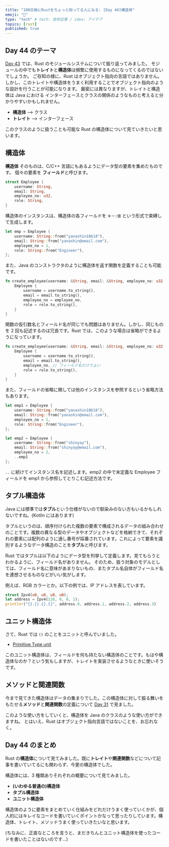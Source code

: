 ```yaml
---
title: "100日後にRustをちょっと知ってる人になる: [Day 44]構造体"
emoji: "🦀"
type: "tech" # tech: 技術記事 / idea: アイデア
topics: [rust]
published: true
---
```

## Day 44 のテーマ

[Day 43](https://zenn.dev/shinyay/articles/hello-rust-day043) では、Rust のモジュールシステムについて振り返ってみました。
モジュールの中でも**トレイト**と**構造体**は頻繁に使用するものになってくるのではないでしょうか。
ご存知の様に、Rust はオブジェクト指向の言語ではありません。しかし、このトレイトや構造体をうまく利用することでオブジェクト指向のような設計を行うことが可能になります。
厳密には異なりますが、トレイトと構造体は Java における インターフェースとクラスの関係のようなものと考えると分かりやすいかもしれません。

- **構造体** --> クラス
- **トレイト** --> インターフェース

このクラスのように扱うことも可能な Rust の構造体について見ていきたいと思います。

## 構造体

**構造体** そのものは、C/C++ 言語にもあるようにデータ型の要素を集めたものです。
個々の要素を **フィールド**と呼びます。

```rust
struct Employee {
    username: String,
    email: String,
    employee_no: u32,
    role: String,
}
```

構造体のインスタンスは、構造体の各フィールドを `キー:値` という形式で束縛して生成します。

```rust
let emp = Employee {
    username: String::from("yanashin18618"),
    email: String::from("yanashin@email.com"),
    employee_no = 1,
    role: String::from("Engineer"),
};
```

また、Java のコンストラクタのように構造体を返す関数を定義することも可能です。

```rust
fn create_employee(username: &String, email: &String, employee_no: u32, role: &String) -> Employee {
    Employee {
        username = username.to_string(),
        email = email.to_string(),
        employee_no = employee_no,
        role = role.to_string(),
    }
}
```

関数の仮引数名とフィールド名が同じでも問題はありません。しかし、同じものを 2 回も記述するのは冗長です。Rust では、このような場合は省略ができるようになっています。

```rust
fn create_employee(username: &String, email: &String, employee_no: u32) -> Employee {
    Employee {
        username = username.to_string(),
        email = email.to_string(),
        employee_no, // フィールド名だけでよい
        role = role.to_string(),
    }
}
```

また、フィールドの省略に関しては他のインスタンスを参照するという省略方法もあります。

```rust
let emp1 = Employee {
    username: String::from("yanashin18618"),
    email: String::from("yanashin@email.com"),
    employee_no = 1,
    role: String::from("Engineer"),
};

let emp2 = Employee {
    username: String::from("shinyay"),
    email: String::from("shinyay@email.com"),
    employee_no = 2,
    ..emp1
};
```

`..` に続けてインスタンス名を記述します。emp2 の中で未定義な Employee フィールドを emp1 から参照してとりこむ記述方法です。

## タプル構造体

Java には標準では**タプル**という仕様がないので馴染みのない方もいるかもしれないですね。(Kotlin にはあります)

タプルというのは、順序付けられた複数の要素で構成されるデータの組み合わせのことです。複数の異なる型のデータやオブジェクトなどを格納できて、それぞれの要素には配列のように通し番号が採番されています。これによって要素を識別するようなデータ構造のことを**タプル**と呼びます。

Rust ではタプルは以下のようにデータ型を列挙して定義します。見てもらうとわかるように、フィールド名がありません。
そのため、扱う対象のモデルとしては、フィールド名に意味があまりないもの、またタプル名自体がフィールド名を連想させるものなどがいい気がします。

例えば、RGB カラーとか。以下の例では、IP アドレスを表しています。

```rust
struct Ipv4(u8, u8, u8, u8);
let address = Ipv4(128, 0, 0, 1);
println!("{}.{}.{}.{}", address.0, address.1, address.2, address.3)
```

## ユニット構造体

さて、Rust では `()` のことをユニットと呼んでいました。

- [Primitive Type unit](https://doc.rust-lang.org/std/primitive.unit.html)

このユニット構造体は、フィールドを何も持たない構造体のことです。もはや構造体なのか？という気もしますが、トレイトを実装させるようなときに使いそうです。

## メソッドと関連関数

今まで見てきた構造体はデータの集まりでした。この構造体に対して振る舞いをもたせる**メソッド**と**関連関数**の定義について [Day 31](https://zenn.dev/shinyay/articles/hello-rust-day031) で見ました。

このような使い方をしていくと、構造体を Java のクラスのような使い方ができますね。
とはいえ、Rust はオブジェクト指向言語ではないことを、お忘れなく。

## Day 44 のまとめ

Rust の**構造体**について見てみました。既に**トレイト**や**関連関数**などについて記事を書いていてるにも関わらず、今更の構造体でした。

構造体には、3 種類ありそれぞれの概要について見てみました。

- **(いわゆる普通の)構造体**
- **タプル構造体**
- **ユニット構造体**

構造体のように要素をまとめていく仕組みをどれだけうまく使っていくかが、個人的にはキレイなコードを書いていくポイントかなって思ったりしています。構造体、トレイト、メソッドうまく使っていきたいなと思います。

(ちなみに、正直なところを言うと、まだきちんとユニット構造体を使ったコードを書いたことはないのです…)
